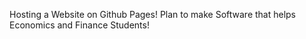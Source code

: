 Hosting a Website on Github Pages!
Plan to make Software that helps Economics and Finance Students!
